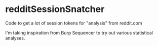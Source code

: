 # redditSessionSnatcher
Code to get a lot of session tokens for "analysis" from reddit.com

I'm taking inspiration from Burp Sequencer to try out various statistical analyses.
